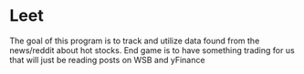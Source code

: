# Leet
 The goal of this program is to track and utilize data found from the news/reddit about hot stocks. 
 End game is to have something trading for us that will just be reading posts on WSB and yFinance
 
 
